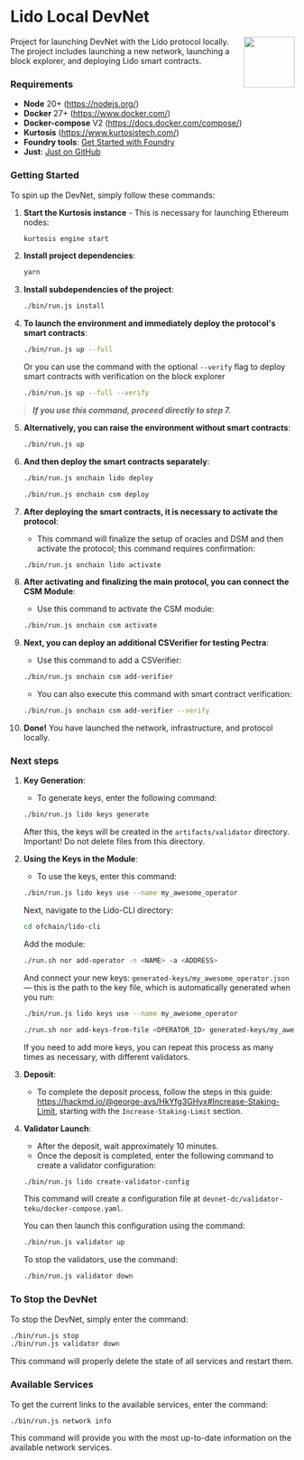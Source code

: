 # Lido Local DevNet

<img src="https://docs.lido.fi/img/logo.svg" height="90px" align="right" width="90px">

Project for launching DevNet with the Lido protocol locally. The project includes launching a new network, launching a block explorer, and deploying Lido smart contracts.

### Requirements

- **Node** 20+ (https://nodejs.org/)
- **Docker** 27+ (https://www.docker.com/)
- **Docker-compose** V2 (https://docs.docker.com/compose/)
- **Kurtosis** (https://www.kurtosistech.com/)
- **Foundry tools**: [Get Started with Foundry](https://book.getfoundry.sh/getting-started/installation)
- **Just**: [Just on GitHub](https://github.com/casey/just)

### Getting Started

To spin up the DevNet, simply follow these commands:

1. **Start the Kurtosis instance** - This is necessary for launching Ethereum nodes:
   ```sh
   kurtosis engine start
   ```

2. **Install project dependencies**:
   ```sh
   yarn
   ```

3. **Install subdependencies of the project**:
   ```sh
   ./bin/run.js install
   ```

4. **To launch the environment and immediately deploy the protocol's smart contracts**:
   ```sh
   ./bin/run.js up --full
   ```
   Or you can use the command with the optional `--verify` flag to deploy smart contracts with verification on the block explorer
   ```sh
   ./bin/run.js up --full --verify
   ```
> ***If you use this command, proceed directly to step 7.***
5. **Alternatively, you can raise the environment without smart contracts**:
   ```sh
   ./bin/run.js up
   ```

6. **And then deploy the smart contracts separately**:
   ```sh
   ./bin/run.js onchain lido deploy
   ```
    ```sh
   ./bin/run.js onchain csm deploy
   ```

7. **After deploying the smart contracts, it is necessary to activate the protocol**:
   - This command will finalize the setup of oracles and DSM and then activate the protocol; this command requires confirmation:
   ```sh
   ./bin/run.js onchain lido activate
   ```
8. **After activating and finalizing the main protocol, you can connect the CSM Module**:
   - Use this command to activate the CSM module:
   ```sh
   ./bin/run.js onchain csm activate
   ```
9. **Next, you can deploy an additional CSVerifier for testing Pectra**:
   - Use this command to add a CSVerifier:
   ```sh
   ./bin/run.js onchain csm add-verifier
   ```
   - You can also execute this command with smart contract verification:
   ```sh
   ./bin/run.js onchain csm add-verifier --verify
   ```

10. **Done!** You have launched the network, infrastructure, and protocol locally.

### Next steps

1. **Key Generation**:
   - To generate keys, enter the following command:
   ```sh
   ./bin/run.js lido keys generate
   ```
   After this, the keys will be created in the `artifacts/validator` directory.
   Important! Do not delete files from this directory.

2. **Using the Keys in the Module**:
   - To use the keys, enter this command:
   ```sh
   ./bin/run.js lido keys use --name my_awesome_operator
   ```
   Next, navigate to the Lido-CLI directory:
   ```sh
   cd ofchain/lido-cli
   ```
   Add the module:
   ```sh
   ./run.sh nor add-operator -n <NAME> -a <ADDRESS>
   ```
   And connect your new keys:
   `generated-keys/my_awesome_operator.json` — this is the path to the key file, which is automatically generated when you run:
   ```sh
   ./bin/run.js lido keys use --name my_awesome_operator
   ```
   ```sh
   ./run.sh nor add-keys-from-file <OPERATOR_ID> generated-keys/my_awesome_operator.json
   ```
   If you need to add more keys, you can repeat this process as many times as necessary, with different validators.

3. **Deposit**:
   - To complete the deposit process, follow the steps in this guide: https://hackmd.io/@george-avs/HkYfg3GHyx#Increase-Staking-Limit, starting with the `Increase-Staking-Limit` section.

4. **Validator Launch**:
   - After the deposit, wait approximately 10 minutes.
   - Once the deposit is completed, enter the following command to create a validator configuration:
   ```sh
   ./bin/run.js lido create-validator-config
   ```
   This command will create a configuration file at `devnet-dc/validator-teku/docker-compose.yaml`.
   
   You can then launch this configuration using the command:
   ```sh
   ./bin/run.js validator up
   ```
   To stop the validators, use the command:
   ```sh
   ./bin/run.js validator down
   ```

### To Stop the DevNet

To stop the DevNet, simply enter the command:
```sh
./bin/run.js stop
./bin/run.js validator down
```
This command will properly delete the state of all services and restart them.

### Available Services

To get the current links to the available services, enter the command:
```sh
./bin/run.js network info
```
This command will provide you with the most up-to-date information on the available network services.

